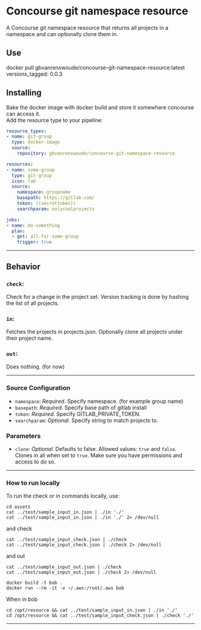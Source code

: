 # Concourse git namespace resource

A Concourse git namespace resource that returns all projects in a namespace and can optionally clone them in.

## Use
docker pull gbvanrenswoude/concourse-git-namespace-resource:latest
versions_tagged: 0.0.3

## Installing

Bake the docker image with docker build and store it somewhere concourse can access it.  
Add the resource type to your pipeline:

```yaml
resource_types:
- name: git-group
  type: docker-image
  source:
    repository: gbvanrenswoude/concourse-git-namespace-resource

resources:
- name: some-group
  type: git-group
  icon: fab
  source:
    namespace: groupname
    basepath: https://gitlab.com/
    token: ((secrettoken))
    searchparam: onlycoolprojects

jobs:
- name: do-something
  plan:
  - get: all-for-some-group
    trigger: true
```

----
## Behavior

### `check`:
Check for a change in the project set. Version tracking is done by hashing the list of all projects.

### `in`:
Fetches the projects in projects.json. Optionally clone all projects under their project name.

### `out`:
Does nothing. (for now)

----
### Source Configuration
* `namespace`: *Required.* Specify namespace. (for example group name)
* `basepath`: *Required.* Specify base path of gitlab install
* `token`: *Required.* Specify GITLAB_PRIVATE_TOKEN.
* `searchparam`: *Optional.* Specify string to match projects to.

### Parameters
* `clone`: *Optional.* Defaults to false. Allowed values: `true` and `false`. Clones in all when set to `true`. Make sure you have permissions and access to do so.






-----
### How to run locally
To run the check or in commands locally, use:
```
cd assets
cat ../test/sample_input_in.json | ./in './'
cat ../test/sample_input_in.json | ./in './' 2> /dev/null
```
and check
```
cat ../test/sample_input_check.json | ./check
cat ../test/sample_input_check.json | ./check 2> /dev/null
```
and out
```
cat ../test/sample_input_out.json | ./check
cat ../test/sample_input_out.json | ./check 2> /dev/null
```

```
docker build -t bob .
docker run --rm -it -v ~/.aws:/root/.aws bob
```
When in bob
```
cd /opt/resource && cat ../test/sample_input_in.json | ./in './'
cd /opt/resource && cat ../test/sample_input_check.json | ./check './'
```
----
